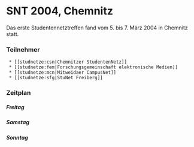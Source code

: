# SNT 2004, Chemnitz

Das erste Studentennetztreffen fand vom 5. bis 7. März 2004 in Chemnitz
statt.

### Teilnehmer

     * [[studnetze:csn|Chemnitzer StudentenNetz]]
     * [[studnetze:fem|Forschungsgemeinschaft elektronische Medien]]
     * [[studnetze:mcn|Mitweidaer CampusNet]]
     * [[studnetze:sfg|StuNet Freiberg]]

### Zeitplan

##### Freitag

##### Samstag

##### Sonntag
